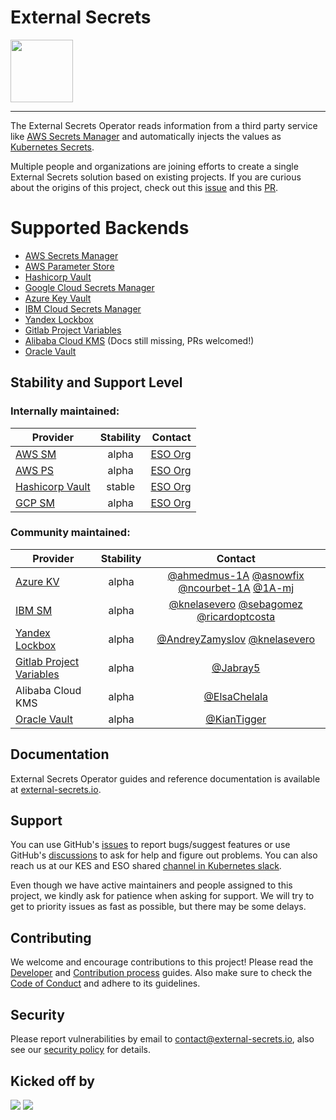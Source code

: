 # External Secrets

<img src="assets/round_eso_logo.png" width="100">

<!-- checking something, dont merge -->

----

The External Secrets Operator reads information from a third party service
like [AWS Secrets Manager](https://aws.amazon.com/secrets-manager/) and automatically injects the values as [Kubernetes Secrets](https://kubernetes.io/docs/concepts/configuration/secret/).

Multiple people and organizations are joining efforts to create a single External Secrets solution based on existing projects. If you are curious about the origins of this project, check out this [issue](https://github.com/external-secrets/kubernetes-external-secrets/issues/47) and this [PR](https://github.com/external-secrets/kubernetes-external-secrets/pull/477).

# Supported Backends

- [AWS Secrets Manager](https://external-secrets.io/provider-aws-secrets-manager/)
- [AWS Parameter Store](https://external-secrets.io/provider-aws-parameter-store/)
- [Hashicorp Vault](https://www.vaultproject.io/)
- [Google Cloud Secrets Manager](https://external-secrets.io/provider-google-secrets-manager/)
- [Azure Key Vault](https://external-secrets.io/provider-azure-key-vault/)
- [IBM Cloud Secrets Manager](https://external-secrets.io/provider-ibm-secrets-manager/)
- [Yandex Lockbox](https://external-secrets.io/provider-yandex-lockbox/)
- [Gitlab Project Variables](https://external-secrets.io/provider-gitlab-project-variables/)
- [Alibaba Cloud KMS](https://www.alibabacloud.com/product/kms) (Docs still missing, PRs welcomed!)
- [Oracle Vault]( https://external-secrets.io/provider-oracle-vault) 

## Stability and Support Level

### Internally maintained:

| Provider                                                                 | Stability |                                        Contact |
| ------------------------------------------------------------------------ | :-------: | ---------------------------------------------: |
| [AWS SM](https://external-secrets.io/provider-aws-secrets-manager/)      |   alpha   | [ESO Org](https://github.com/external-secrets) |
| [AWS PS](https://external-secrets.io/provider-aws-parameter-store/)      |   alpha   | [ESO Org](https://github.com/external-secrets) |
| [Hashicorp Vault](https://external-secrets.io/provider-hashicorp-vault/) |   stable   | [ESO Org](https://github.com/external-secrets) |
| [GCP SM](https://external-secrets.io/provider-google-secrets-manager/)   |   alpha   | [ESO Org](https://github.com/external-secrets) |

### Community maintained:

| Provider                                                            | Stability |                  Contact                   |
| ------------------------------------------------------------------- | :-------: | :----------------------------------------: |
| [Azure KV](https://external-secrets.io/provider-azure-key-vault/)   |   alpha   | [@ahmedmus-1A](https://github.com/ahmedmus-1A) [@asnowfix](https://github.com/asnowfix) [@ncourbet-1A](https://github.com/ncourbet-1A) [@1A-mj](https://github.com/1A-mj) |
| [IBM SM](https://external-secrets.io/provider-ibm-secrets-manager/) |   alpha   |   [@knelasevero](https://github.com/knelasevero) [@sebagomez](https://github.com/sebagomez) [@ricardoptcosta](https://github.com/ricardoptcosta)  |
| [Yandex Lockbox](https://external-secrets.io/provider-yandex-lockbox/) |   alpha   |   [@AndreyZamyslov](https://github.com/AndreyZamyslov) [@knelasevero](https://github.com/knelasevero)          |
| [Gitlab Project Variables](https://external-secrets.io/provider-gitlab-project-variables/) |   alpha   |   [@Jabray5](https://github.com/Jabray5)          |
| Alibaba Cloud KMS                                                   |   alpha  | [@ElsaChelala](https://github.com/ElsaChelala)                                |
| [Oracle Vault]( https://external-secrets.io/provider-oracle-vault)  |   alpha  | [@KianTigger](https://github.com/KianTigger)                                 |


## Documentation

External Secrets Operator guides and reference documentation is available at [external-secrets.io](https://external-secrets.io).

## Support

You can use GitHub's [issues](https://github.com/external-secrets/external-secrets/issues) to report bugs/suggest features or use GitHub's [discussions](https://github.com/external-secrets/external-secrets/discussions) to ask for help and figure out problems. You can also reach us at our KES and ESO shared [channel in Kubernetes slack](https://kubernetes.slack.com/messages/external-secrets).

Even though we have active maintainers and people assigned to this project, we kindly ask for patience when asking for support. We will try to get to priority issues as fast as possible, but there may be some delays.

## Contributing

We welcome and encourage contributions to this project! Please read the [Developer](https://www.external-secrets.io/contributing-devguide/) and [Contribution process](https://www.external-secrets.io/contributing-process/) guides. Also make sure to check the [Code of Conduct](https://www.external-secrets.io/contributing-coc/) and adhere to its guidelines.

## Security

Please report vulnerabilities by email to contact@external-secrets.io, also see our [security policy](SECURITY.md) for details.

## Kicked off by

![](assets/CS_logo_1.png)
![](assets/Godaddylogo_2020.png)
